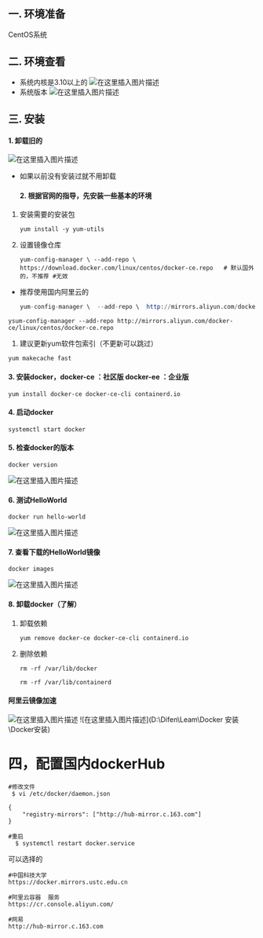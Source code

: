 ## 一. 环境准备

CentOS系统

## 二. 环境查看

- 系统内核是3.10以上的
  ![在这里插入图片描述](https://img-blog.csdnimg.cn/20210314215445652.png)
- 系统版本
  ![在这里插入图片描述](https://img-blog.csdnimg.cn/20210314215715276.png?,text_aHR0cHM6Ly9ibG9nLmNzZG4ubmV0L3FxXzQwNDI5MDY3,size_16,color_FFFFFF,t_70)

## 三. 安装

#### 1. 卸载旧的

![在这里插入图片描述](https://img-blog.csdnimg.cn/20210314220031254.png?x-oss-process=image/watermark,type_ZmFuZ3poZW5naGVpdGk,shadow_10,text_aHR0cHM6Ly9ibG9nLmNzZG4ubmV0L3FxXzQwNDI5MDY3,size_16,color_FFFFFF,t_70)

- 如果以前没有安装过就不用卸载

  

  #### 2. 根据官网的指导，先安装一些基本的环境

1. 安装需要的安装包

   ```
   yum install -y yum-utils
   ```

2. 设置镜像仓库

   ```shell
   yum-config-manager \ --add-repo \ https://download.docker.com/linux/centos/docker-ce.repo   # 默认国外的，不推荐 #无效
   ```

- 推荐使用国内阿里云的

  ```s
  yum-config-manager \  --add-repo \  http://mirrors.aliyun.com/docker-ce/linux/centos/docker-ce.repo #无效
  ```

```
ysum-config-manager --add-repo http://mirrors.aliyun.com/docker-ce/linux/centos/docker-ce.repo
```



1. 建议更新yum软件包索引（不更新可以跳过）

```
yum makecache fast
```

#### 3. 安装docker，docker-ce ：社区版 docker-ee ：企业版

```
yum install docker-ce docker-ce-cli containerd.io
```

#### 4. 启动docker

```
systemctl start docker
```

#### 5. 检查docker的版本

```
docker version
```

![在这里插入图片描述](https://img-blog.csdnimg.cn/20210315115025560.png?,text_aHR0cHM6Ly9ibG9nLmNzZG4ubmV0L3FxXzQwNDI5MDY3,size_16,color_FFFFFF,t_70)

#### 6. 测试HelloWorld

```
docker run hello-world
```

![在这里插入图片描述](https://img-blog.csdnimg.cn/20210315115922378.png?,text_aHR0cHM6Ly9ibG9nLmNzZG4ubmV0L3FxXzQwNDI5MDY3,size_16,color_FFFFFF,t_70)

#### 7. 查看下载的HelloWorld镜像

```
docker images
```

![在这里插入图片描述](https://img-blog.csdnimg.cn/20210315120237112.png)

#### 8. 卸载docker（了解）

1. 卸载依赖

   ```
   yum remove docker-ce docker-ce-cli containerd.io
   ```

2. 删除依赖

   ```
   rm -rf /var/lib/docker
   ```

   ```
   rm -rf /var/lib/containerd
   ```

#### 阿里云镜像加速

![在这里插入图片描述](https://img-blog.csdnimg.cn/20210315121355330.png?,text_aHR0cHM6Ly9ibG9nLmNzZG4ubmV0L3FxXzQwNDI5MDY3,size_16,color_FFFFFF,t_70)
![在这里插入图片描述](D:\Difen\Leam\Docker 安装\Docker安装)

# 四，配置国内dockerHub

```shell
#修改文件
 $ vi /etc/docker/daemon.json 

{
    "registry-mirrors": ["http://hub-mirror.c.163.com"]
}

#重启
  $ systemctl restart docker.service
```

可以选择的

```shell
#中国科技大学
https://docker.mirrors.ustc.edu.cn

#阿里云容器  服务
https://cr.console.aliyun.com/

#网易
http://hub-mirror.c.163.com
```

